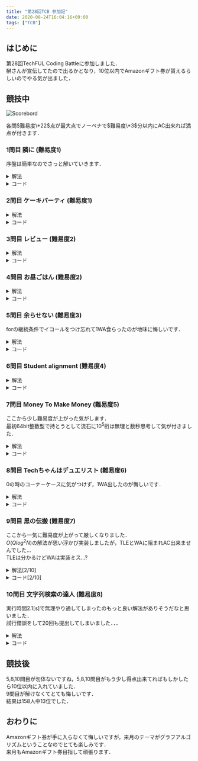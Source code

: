 ```yaml
---
title: "第28回TCB 参加記"
date: 2020-08-24T16:04:16+09:00
tags: ["TCB"]
---
```

## はじめに

第28回TechFUL Coding Battleに参加しました．  
榊さんが宣伝してたので出るかとなり，10位以内でAmazonギフト券が貰えるらしいのでやる気が出ました．  

## 競技中

![Scorebord](scoreboard.jpg)

各問$難易度\*22$点が最大点でノーペナで$難易度\*3$分以内にAC出来れば満点が付きます．  

### 1問目 隣に (難易度1)

序盤は簡単なのでさっと解いていきます．  

<details><summary>解法</summary>

2つの入力を指示通りに判定します．

</details>

<details><summary>コード</summary>

|  ID  |  Verdict  |
| ---- | --------- |
| 1-10 | AC        |

``` cpp
#include <bits/stdc++.h>
using namespace std;
using i64 = long long;
#define endl "\n"

int main()
{
  string left, right;
  cin >> left >> right;
  if (left == "Tech" || right == "Tech")
    cout << "HAPPY" << endl;
  else
    cout << "NOHAPPY" << endl;
  return 0;
}
```

</details>

### 2問目 ケーキパーティ (難易度1)

<details><summary>解法</summary>

分け合うケーキが人数より多いか確認します．  

</details>

<details><summary>コード</summary>

|  ID  |  Verdict  |
| ---- | --------- |
| 1-10 | AC        |

``` cpp
#include <bits/stdc++.h>
using namespace std;
using i64 = long long;
#define endl "\n"

int main()
{
  for (i64 _ = 0; _ < 5; _++)
  {
    i64 K, A;
    cin >> K >> A;
    if (K <= A)
      cout << "Yes" << endl;
    else
      cout << "No" << endl;
  }
  return 0;
}
```

</details>

### 3問目 レビュー (難易度2)

<details><summary>解法</summary>

Rが3以上であればSを出力し，最後にまだ何も出力していなければ"None"を出力します．  

</details>

<details><summary>コード</summary>

|  ID  |  Verdict  |
| ---- | --------- |
| 1-10 | AC        |

``` cpp
#include <bits/stdc++.h>
using namespace std;
using i64 = long long;
#define endl "\n"

int main()
{
  i64 N;
  cin >> N;
  bool ok = false;
  for (i64 i = 0; i < N; i++)
  {
    i64 R;
    string S;
    cin >> R >> S;
    if (3 <= R)
    {
      cout << S << endl;
      ok = true;
    }
  }
  if (!ok)
    cout << "None" << endl;
  return 0;
}
```

</details>

### 4問目 お昼ごはん (難易度2)

<details><summary>解法</summary>

ABC順に購入出来るか試します．  

</details>

<details><summary>コード</summary>

|  ID  |  Verdict  |
| ---- | --------- |
| 1-10 | AC        |

``` cpp
#include <bits/stdc++.h>
using namespace std;
using i64 = long long;
#define endl "\n"

int main()
{
  i64 N, A, B, C;
  cin >> N >> A >> B >> C;
  i64 ans = 0;
  if (ans + A <= N)
    ans += A;
  if (ans + B <= N)
    ans += B;
  if (ans + C <= N)
    ans += C;
  cout << ans << endl;
  return 0;
}
```

</details>

### 5問目 余らせない (難易度3)

forの継続条件でイコールをつけ忘れて1WA食らったのが地味に悔しいです．  

<details><summary>解法</summary>

1,2番目の人が何個食べるか決めて3人目がその余りを3人目が食べ切れるか確認します．  

</details>

<details><summary>コード</summary>

|  ID  |  Verdict  |
| ---- | --------- |
| 1-10 | AC        |

``` cpp
#include <bits/stdc++.h>
using namespace std;
using i64 = long long;
#define endl "\n"

int main()
{
  i64 X, a[3];
  cin >> X >> a[0] >> a[1] >> a[2];
  i64 ans = X;
  for (i64 i = 0; i <= X / a[0]; i++)
    for (i64 j = 0; j <= X / a[1]; j++)
      if (a[0] * i + a[1] * j <= X)
        ans = min(ans, (X - (a[0] * i + a[1] * j)) % a[2]);
  cout << ans << endl;
  return 0;
}
```

</details>

### 6問目 Student alignment (難易度4)

<details><summary>解法</summary>

現在の並び順とそれぞれ誰が何処に居るかの2つの配列を持ってクエリを処理します．  

</details>

<details><summary>コード</summary>

|  ID  |  Verdict  |
| ---- | --------- |
| 1-10 | AC        |

``` cpp
#include <bits/stdc++.h>
using namespace std;
using i64 = long long;
#define endl "\n"

int main()
{
  i64 N, Q;
  cin >> N >> Q;
  vector<i64> A(N);
  for (i64 i = 0; i < N; i++)
    cin >> A[i];
  vector<i64> pos(N);
  for (i64 i = 0; i < N; i++)
    pos[A[i] - 1] = i;
  for (i64 _ = 0; _ < Q; _++)
  {
    string q;
    cin >> q;
    if (q == "L")
    {
      i64 X;
      cin >> X;
      cout << A[X - 1] << endl;
    }
    else if (q == "R")
    {
      i64 X;
      cin >> X;
      cout << A[N - X] << endl;
    }
    else
    {
      i64 X, Y;
      cin >> X >> Y;
      swap(A[pos[X - 1]], A[pos[Y - 1]]);
      swap(pos[X - 1], pos[Y - 1]);
    }
  }
  return 0;
}
```

</details>

### 7問目 Money To Make Money (難易度5)

ここから少し難易度が上がった気がします．  
最初64bit整数型で持とうとして流石に$10^5$桁は無理と数秒思考して気が付きました．  

<details><summary>解法</summary>

dp[i]:=残りi円持ってる状態で作れる偽札の最大金額でDPをします．  
64bit整数型では桁数が足りないのでstringで持って比較関数を書きます．  

</details>

<details><summary>コード</summary>

|  ID  |  Verdict  |
| ---- | --------- |
| 1-10 | AC        |

``` cpp
#include <bits/stdc++.h>
using namespace std;
using i64 = long long;
#define endl "\n"

bool comp(string &L, string &R)
{
  if (L.size() < R.size())
    return true;
  if (R.size() < L.size())
    return false;
  i64 size = L.size();
  for (i64 i = 0; i < size; i++)
    if (L[i] < R[i])
      return true;
    else if (R[i] < L[i])
      return false;
  return false;
}

int main()
{
  i64 N;
  string S;
  cin >> N >> S;
  vector<i64> C(N);
  for (i64 i = 0; i < N; i++)
    cin >> C[i];
  i64 X;
  cin >> X;
  vector<string> dp(X + 1, "");
  for (i64 i = 0; i < N; i++)
  {
    for (i64 j = C[i]; j <= X; j++)
    {
      string now = dp[j] + S[i];
      if (comp(dp[j - C[i]], now))
        dp[j - C[i]] = now;
    }
  }
  string ans = "";
  for (i64 i = 0; i <= X; i++)
    if (comp(ans, dp[i]))
      ans = dp[i];
  if (ans == "")
    cout << -1 << endl;
  else
    cout << ans << endl;
  return 0;
}
```

</details>

### 8問目 Techちゃんはデュエリスト (難易度6)

0の時のコーナーケースに気がつけず，1WA出したのが悔しいです．  

<details><summary>解法</summary>

UnionFindでコストが小さい順に橋を追加して始点が含まれる集合のサイズを先に求め，累積maxを取っておき，クエリに答えます．  
デュエ資格が0の時に注意します．  

</details>

<details><summary>コード</summary>

|  ID  |  Verdict  |
| ---- | --------- |
| 1-10 | AC        |

``` cpp
#include <bits/stdc++.h>
using namespace std;
using i64 = long long;
#define endl "\n"

struct UnionFind
{
  vector<i64> data;
  UnionFind(i64 size) : data(size, -1) {}
  bool merge(i64 x, i64 y)
  {
    x = root(x);
    y = root(y);
    if (x != y)
    {
      if (data[y] < data[x])
        swap(x, y);
      data[x] += data[y];
      data[y] = x;
    }
    return x != y;
  }
  bool check(i64 x, i64 y)
  {
    return root(x) == root(y);
  }
  i64 root(i64 x)
  {
    return data[x] < 0 ? x : data[x] = root(data[x]);
  }
  i64 size(i64 x)
  {
    return -data[root(x)];
  }
};

int main()
{
  i64 N, M;
  cin >> N >> M;
  vector<pair<i64, pair<i64, i64>>> e(M);
  for (i64 i = 0; i < M; i++)
  {
    cin >> e[i].second.first >> e[i].second.second >> e[i].first;
    e[i].second.first--;
    e[i].second.second--;
  }
  vector<i64> ans(100010);
  UnionFind uf(N);
  sort(e.begin(), e.end());
  ans[0] = 1;
  for (pair<i64, pair<i64, i64>> i : e)
  {
    uf.merge(i.second.first, i.second.second);
    ans[i.first] = uf.size(0);
  }
  for (i64 i = 1; i <= 100009; i++)
    ans[i] = max(ans[i], ans[i - 1]);
  i64 Q;
  cin >> Q;
  for (i64 _ = 0; _ < Q; _++)
  {
    i64 k;
    cin >> k;
    cout << ans[k] << endl;
  }
  return 0;
}
```

</details>

### 9問目 黒の伝搬 (難易度7)

ここから一気に難易度が上がって厳しくなりました．  
$O(Qlog^2N)$の解法が思い浮かび実装しましたが，TLEとWAに阻まれAC出来ませんでした...  
TLEは分かるけどWAは実装ミス...?

<details><summary>解法[2/10]</summary>

区間maxを返すセグ木で黒の間の間隔を持ち，$時間/2$以下であればその時間の時その2つの間は全部黒であるためどこまで移動できるかを左右それぞれ2分探索し，最後に端の点から時間経過で伸びた分を加算して解ける気がしましたが，AC出来ませんでした．  

</details>

<details><summary>コード[2/10]</summary>

|  ID  |  Verdict  |
| ---- | --------- |
| 1-5  | WA        |
| 6    | AC        |
| 7    | TLE       |
| 8-9  | WA        |
| 6    | AC        |

``` cpp
#include <bits/stdc++.h>
using namespace std;
using i64 = long long;
#define endl "\n"

template <typename Monoid>
struct SegmentTree
{
  using F = function<Monoid(Monoid, Monoid)>;

  int sz;
  vector<Monoid> seg;

  const F f;
  const Monoid M1;

  SegmentTree(int n, const F f, const Monoid &M1) : f(f), M1(M1)
  {
    sz = 1;
    while (sz < n)
      sz <<= 1;
    seg.assign(2 * sz, M1);
  }

  void set(int k, const Monoid &x)
  {
    seg[k + sz] = x;
  }

  void build()
  {
    for (int k = sz - 1; k > 0; k--)
    {
      seg[k] = f(seg[2 * k + 0], seg[2 * k + 1]);
    }
  }

  void update(int k, const Monoid &x)
  {
    k += sz;
    seg[k] = x;
    while (k >>= 1)
    {
      seg[k] = f(seg[2 * k + 0], seg[2 * k + 1]);
    }
  }

  Monoid query(int a, int b)
  {
    Monoid L = M1, R = M1;
    for (a += sz, b += sz; a < b; a >>= 1, b >>= 1)
    {
      if (a & 1)
        L = f(L, seg[a++]);
      if (b & 1)
        R = f(seg[--b], R);
    }
    return f(L, R);
  }
};

int main()
{
  i64 N, Q;
  cin >> N >> Q;
  vector<i64> x(N);
  for (i64 i = 0; i < N; i++)
    cin >> x[i];
  vector<i64> diff(N - 1);
  SegmentTree<i64> seg(
      N, [](i64 a, i64 b) { return max(a, b); }, 0);
  for (i64 i = 0; i < N - 1; i++)
  {
    diff[i] = x[i + 1] - x[i] - 1;
    seg.set(i, diff[i]);
  }
  seg.build();
  for (i64 _ = 0; _ < Q; _++)
  {
    i64 t, p;
    cin >> t >> p;
    if (upper_bound(x.begin(), x.end(), p + t) - lower_bound(x.begin(), x.end(), p - t) == 0)
    {
      cout << 0 << endl;
      continue;
    }
    i64 it = lower_bound(x.begin(), x.end(), p) - x.begin();
    i64 left = p, right = p;
    if (x[it] == p)
    {
      i64 ng = -1, ok = it;
      while (1 < ok - ng)
      {
        i64 mid = (ok + ng) / 2;
        if (2 * t < seg.query(mid, it))
          ng = mid;
        else
          ok = mid;
      }
      left = x[ok] - t;
      ng = N, ok = it;
      while (1 < ng - ok)
      {
        i64 mid = (ok + ng) / 2;
        if (2 * t < seg.query(it, mid))
          ng = mid;
        else
          ok = mid;
      }
      right = x[ok] + t;
    }
    else
    {
      if (it != N && x[it] - (it != 0 ? max(p, x[it - 1] + t) : p) - 1 <= t)
      {
        left = min(left, x[it] - t);
        i64 ng = N, ok = it;
        while (1 < ng - ok)
        {
          i64 mid = (ok + ng) / 2;
          if (2 * t < seg.query(it, mid))
            ng = mid;
          else
            ok = mid;
        }
        right = x[ok] + t;
      }
      if (it != 0 && min(p, x[it] - t) - x[it - 1] - 1 <= t)
      {
        right = max(right, x[it - 1] + t);
        i64 ng = -1, ok = it - 1;
        while (1 < ok - ng)
        {
          i64 mid = (ok + ng) / 2;
          if (2 * t < seg.query(mid, it))
            ng = mid;
          else
            ok = mid;
        }
        left = x[ok] - t;
      }
    }
    cout << right - left + 1 << endl;
  }
  return 0;
}
```

</details>

### 10問目 文字列検索の達人 (難易度8)

実行時間2.1[s]で無理やり通してしまったのもっと良い解法がありそうだなと思いました．  
試行錯誤をして20回も提出してしまいました．．．  

<details><summary>解法</summary>

RolingHashで文字列一致を$O(1)$で見れるようにして後は素直に1つずつ見ていくだけです．  
クエリ毎にHashを求めていたらTLEしたので予め前からと後ろからのHashを持っておいてそれと比較するようにするとギリギリで通ります．  

</details>

<details><summary>コード</summary>

|  ID  |  Verdict  |
| ---- | --------- |
| 1-10 | AC        |

``` cpp
#include <bits/stdc++.h>
using namespace std;
using i64 = long long;
#define endl "\n"

#pragma GCC optimize("Ofast")

template< unsigned mod >
struct RollingHash {
  vector< unsigned > hashed, power;

  inline unsigned mul(unsigned a, unsigned b) const {
    unsigned long long x = (unsigned long long) a * b;
    unsigned xh = (unsigned) (x >> 32), xl = (unsigned) x, d, m;
    asm("divl %4; \n\t" : "=a" (d), "=d" (m) : "d" (xh), "a" (xl), "r" (mod));
    return m;
  }

  void build(const string &s, unsigned base = 10007) {
    int sz = (int) s.size();
    hashed.assign(sz + 1, 0);
    power.assign(sz + 1, 0);
    power[0] = 1;
    for(int i = 0; i < sz; i++) {
      power[i + 1] = mul(power[i], base);
      hashed[i + 1] = mul(hashed[i], base) + s[i];
      if(hashed[i + 1] >= mod) hashed[i + 1] -= mod;
    }
  }

  unsigned get(int l, int r) const {
    unsigned ret = hashed[r] + mod - mul(hashed[l], power[r - l]);
    if(ret >= mod) ret -= mod;
    return ret;
  }

  unsigned connect(unsigned h1, int h2, int h2len) const {
    unsigned ret = mul(h1, power[h2len]) + h2;
    if(ret >= mod) ret -= mod;
    return ret;
  }
};

using RH = RollingHash< 1000000007 >;

int main()
{
  ios::sync_with_stdio(false);
  cin.tie(nullptr);
  int N, Q;
  cin >> N >> Q;
  vector<string> W(N);
  vector<RH> rh(N);
  vector<vector<i64>> hashRhFront(N), hashRhBack(N);
  for (int i = 0; i < N; i++)
  {
    cin >> W[i];
    rh[i].build(W[i]);
    int wSize = W[i].size();
    hashRhFront[i].reserve(wSize+1);
    hashRhBack[i].reserve(wSize+1);
    for (i64 j = 0; j <= wSize; j++)
    {
      hashRhFront[i][j] = rh[i].get(0, j);
      hashRhBack[i][wSize - j] = rh[i].get(wSize - j, wSize);
    }
  }
  RH rhp, rhs;
  for (int _ = 0; _ < Q; _++)
  {
    int l, r;
    string p, s;
    cin >> l >> r >> p >> s;
    int ans = 0;
    rhp.build(p);
    rhs.build(s);
    int pSize = p.size(), sSize = s.size();
    uint64_t hashRhp = rhp.get(0, pSize), hashRhs = rhs.get(0, sSize);
    for (int i = l - 1; i < r; i++)
    {
      int wSize = W[i].size();
      if (wSize < pSize || wSize < sSize)
        continue;
      if (hashRhFront[i][pSize] == hashRhp && hashRhBack[i][wSize - sSize] == hashRhs)
        ans++;
    }
    cout << ans << endl;
  }
  return 0;
}
```

</details>

## 競技後

5,8,10問目が勿体ないですね，5,8,10問目がもう少し得点出来てればもしかしたら10位以内に入れていました．  
9問目が解けなくてとても悔しいです．  
結果は158人中13位でした．  

## おわりに

Amazonギフト券が手に入らなくて悔しいですが，来月のテーマがグラフアルゴリズムということなのでとても楽しみです．  
来月もAmazonギフト券目指して頑張ります．  
